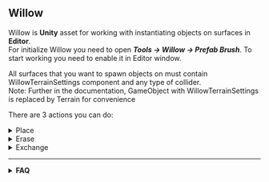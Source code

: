 ## Willow

Willow is **Unity** asset for working with instantiating objects on surfaces in **Editor**.<br>
For initialize Willow you need to open ***Tools -> Willow -> Prefab Brush***. To start working you need to enable it in Editor window.<br>

All surfaces that you want to spawn objects on must contain WillowTerrainSettings component and any type of collider.<br>
Note: Further in the documentation, GameObject with WillowTerrainSettings is replaced by Terrain for convenience<br>

There are 3 actions you can do:

<details>
<summary>Place</summary>
Instantiating objects on the surface.
There are three types of detecting surfaces to spawn on:
- Only on Terrain
- Only on Objects
- Both on Terrain and Objects
	
</details>

<details>
<summary>Erase</summary>
	
Erasing (removing) objects that have been spawned by *Willow*
It does not destroy objects, but hide them. It is possible to enable all erased objects in last session with ***Tools -> Willow -> Enable Destroyed Objects***
Further you can simply disable them by using ***Tools -> Willow -> Disable Destroyed Objects***

</details>

<details>
  <summary>Exchange</summary>
	Instantiating objects on the surface.
	There are three types of detecting surfaces to spawn on:
		- Only on Terrain
		- Only on Objects
		- Both on Terrain and Objects
</details>

<hr>

<details>

<summary><strong>FAQ</strong></summary>
<br>
	
<details>
<summary><strong>What is the minimum Unity version to use Willow?</strong></summary>
<br>
- Your project should be on Unity 2019.4.23f and higher.
</details>

<details><summary><strong>I want to get it, how do I import it into my project?</strong></summary>
<br>
- Instruction:
	
1. Download last [Release](https://github.com/AnanasikDev/Willow/releases)
1. Go to your Unity project, go to Assets/Import Package/Custom Package and select the .unitypackage file you just downloaded
1. Click Import in the following window and wait for import.

</details>

<details><summary><strong>I cant spawn objects, what may be wrong?</strong></summary>
<br>
	
1. Make sure Willow is enabled.<br>
1. Make sure your surface that you want to spawn objects on contains WillowTerrainSettings component. It is important!<br>
1. Make sure you have at least one active spawnable object with setted Object.<br>
1. Make sure parameter Placement Type of global settings is OnlyOnTerrain or OnTerrainAndObjects, otherwise it is only possible to spawn objects on other objects.<br>
1. Make sure brush size is setted above 0.<br>

</details>

<details><summary><strong>I cant see brush, what should I do?</strong></summary>
<br>
- This is a temporary bug I am trying to fix. You need to close Willow window and open it again.

</details>

</details>

